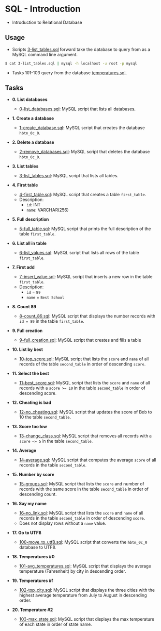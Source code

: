 # SQL - Introduction

- Introduction to Relational Database

## Usage

- Scripts [3-list_tables.sql](./3-list_tables.sql) forward take the database to query
  from as a MySQL command line argument.

```bash
$ cat 3-list_tables.sql | mysql -h localhost -u root -p mysql
```

- Tasks 101-103 query from the database [temperatures.sql](./temperatures.sql).

## Tasks

- **0. List databases**

  - [0-list_databases.sql](./0-list_databases.sql): MySQL script that lists all databases.

- **1. Create a database**

  - [1-create_database.sql](./1-create_database.sql): MySQL script that creates the database
    `hbtn_0c_0`.

- **2. Delete a database**

  - [2-remove_databases.sql](./2-remove_databases.sql): MySQL script that deletes the database
    `hbtn_0c_0`.

- **3. List tables**

  - [3-list_tables.sql](./3-list_tables.sql): MySQL script that lists all tables.

- **4. First table**

  - [4-first_table.sql](./4-first_table.sql): MySQL script that creates a table `first_table`.
  - Description:
    - `id`: INT
    - `name`: VARCHAR(256)

- **5. Full description**

  - [5-full_table.sql](./5-full_table.sql): MySQL script that prints the full description of the
    table `first_table`.

- **6. List all in table**

  - [6-list_values.sql](./6-list_values.sql): MySQL script that lists all rows of the table
    `first_table`.

- **7. First add**

  - [7-insert_value.sql](./7-insert_value.sql): MySQL script that inserts a new row in the table
    `first_table`.
  - Description:
    - `id` = `89`
    - `name` = `Best School`

- **8. Count 89**

  - [8-count_89.sql](./8-count_89.sql): MySQL script that displays the number records with `id =
89` in the table `first_table`.

- **9. Full creation**

  - [9-full_creation.sql](./9-full_creation.sql): MySQL script that creates and fills a table

- **10. List by best**

  - [10-top_score.sql](./10-top_score.sql): MySQL script that lists the `score` and `name` of all
    records of the table `second_table` in order of descending `score`.

- **11. Select the best**

  - [11-best_score.sql](./11-best_score.sql): MySQL script that lists the `score` and `name` of all
    records with a `score >= 10` in the table `second_table` in order of descending score.

- **12. Cheating is bad**

  - [12-no_cheating.sql](./12-no_cheating.sql): MySQL script that updates the score of Bob to 10
    the table `second_table`.

- **13. Score too low**

  - [13-change_class.sql](./13-change_class.sql): MySQL script that removes all records with a
    `score <= 5` in the table `second_table`.

- **14. Average**

  - [14-average.sql](./14-average.sql): MySQL script that computes the average `score` of all
    records in the table `second_table`.

- **15. Number by score**

  - [15-groups.sql](./15-groups.sql): MySQL script that lists the `score` and number of records
    with the same score in the table `second_table` in order of descending count.

- **16. Say my name**

  - [16-no_link.sql](./16-no_link.sql): MySQL script that lists the `score` and `name` of all
    records in the table `second_table` in order of descending `score`.
  - Does not display rows without a `name` value.

- **17. Go to UTF8**

  - [100-move_to_utf8.sql](./100-move_to_utf8.sql): MySQL script that converts the `hbtn_0c_0`
    database to UTF8.

- **18. Temperatures #0**

  - [101-avg_temperatures.sql](./101-avg_temperatures.sql): MySQL script that displays the average
    temperature (Fahrenheit) by city in descending order.

- **19. Temperatures #1**

  - [102-top_city.sql](./102-top_city.sql): MySQL script that displays the three cities with the
    highest average temperature from July to August in descending order.

- **20. Temperature #2**
  - [103-max_state.sql](./103-max_state.sql): MySQL script that displays the max temperature of each
    state in order of state name.
